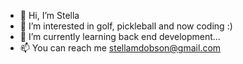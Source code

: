 - 👋 Hi, I’m Stella
- 👀 I’m interested in golf, pickleball and now coding :)  
- 🌱 I’m currently learning back end development...
- 📫 You can reach me stellamdobson@gmail.com


<!---
StellaMDobson/StellaMDobson is a ✨ special ✨ repository because its `README.md` (this file) appears on your GitHub profile.
You can click the Preview link to take a look at your changes.
--->
